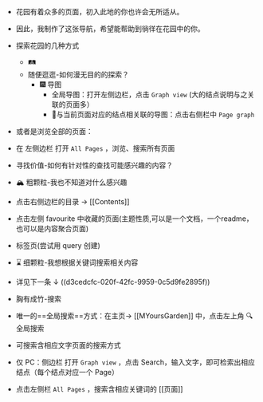 - 花园有着众多的页面，初入此地的你也许会无所适从。
- 因此，我制作了这张导航，希望能帮助到徜徉在花园中的你。
- > 
  
  探索花园的几种方式
	- 🛤️
	- 随便逛逛-如何漫无目的的探索？
		- 🎆 导图
			- 全局导图：打开左侧边栏，点击  `Graph view`  (大的结点说明与之关联的页面多）
			- 🔗与当前页面对应的结点相关联的导图：点击右侧栏中  `Page graph`
- 或者是浏览全部的页面：
- 在 左侧边栏 打开  `All Pages` ，浏览、搜索所有页面
- 寻找价值-如何有针对性的查找可能感兴趣的内容？
- 🏔️ 粗颗粒-我也不知道对什么感兴趣
- 点击右侧边栏的目录 →  [[Contents]]
- 点击左侧 favourite 中收藏的页面(主题性质,可以是一个文档，一个readme，也可以是内容聚合页面)
- 标签页(尝试用 query 创建)
- ⌛ 细颗粒-我想根据关键词搜索相关内容
- 详见下一条 ↓ ((d3cedcfc-020f-42fc-9959-0c5d9fe2895f))
- 胸有成竹-搜索
- 唯一的==全局搜索==方式：在主页→ [[MYoursGarden]] 中，点击左上角 🔍 全局搜索
- 可搜索含相应文字页面的搜索方式
- 仅 PC：侧边栏 打开  `Graph view`  ，点击 Search，输入文字，即可检索出相应结点（每个结点对应一个 Page）
- 点击左侧栏  `All Pages`  ，搜索含相应关键词的 [[页面]]